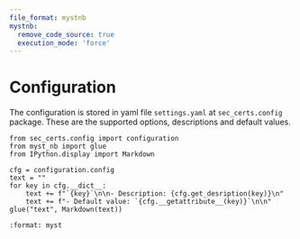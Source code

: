 ```yaml
---
file_format: mystnb
mystnb:
  remove_code_source: true
  execution_mode: 'force'
---
```

# Configuration

The configuration is stored in yaml file `settings.yaml` at `sec_certs.config` package. These are the supported options, descriptions and default values.


```{code-cell} python
from sec_certs.config import configuration
from myst_nb import glue
from IPython.display import Markdown

cfg = configuration.config
text = ""
for key in cfg.__dict__:
    text += f"`{key}`\n\n- Description: {cfg.get_desription(key)}\n"
    text += f"- Default value: `{cfg.__getattribute__(key)}`\n\n"
glue("text", Markdown(text))
```
```{glue:md} text
:format: myst
```

